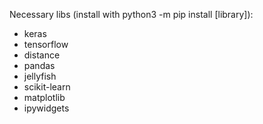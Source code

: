 Necessary libs (install with python3 -m pip install [library]):

- keras
- tensorflow
- distance
- pandas
- jellyfish
- scikit-learn
- matplotlib
- ipywidgets
